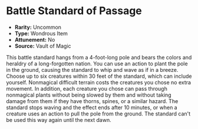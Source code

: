 # Battle Standard of Passage

- **Rarity:** Uncommon
- **Type:** Wondrous Item
- **Attunement:** No
- **Source:** Vault of Magic

This battle standard hangs from a 4-foot-long pole and bears the colors and heraldry of a long-forgotten nation. You can use an action to plant the pole in the ground, causing the standard to whip and wave as if in a breeze. Choose up to six creatures within 30 feet of the standard, which can include yourself. Nonmagical difficult terrain costs the creatures you chose no extra movement. In addition, each creature you chose can pass through nonmagical plants without being slowed by them and without taking damage from them if they have thorns, spines, or a similar hazard. The standard stops waving and the effect ends after 10 minutes, or when a creature uses an action to pull the pole from the ground. The standard can't be used this way again until the next dawn.
